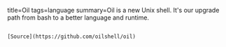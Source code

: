 title=Oil
tags=language
summary=Oil is a new Unix shell. It's our upgrade path from bash to a better language and runtime.
~~~~~~

[Source](https://github.com/oilshell/oil)

